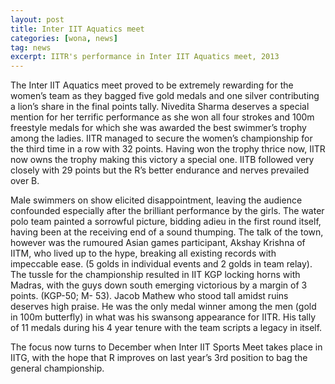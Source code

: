 ```yaml
---
layout: post
title: Inter IIT Aquatics meet
categories: [wona, news]
tag: news
excerpt: IITR's performance in Inter IIT Aquatics meet, 2013
---
```

The Inter IIT Aquatics meet proved to be extremely rewarding for the women’s team as they bagged five gold medals and one silver contributing a lion’s share in the final points tally. Nivedita Sharma deserves a special mention for her terrific performance as she won all four strokes and 100m freestyle medals for which she was awarded the best swimmer’s trophy among the ladies. IITR managed to secure the women’s championship for the third time in a row with 32 points. Having won the trophy thrice now, IITR now owns the trophy  making this victory a special one. IITB followed very closely with 29 points but the R’s better endurance and nerves prevailed over B.

Male swimmers on show elicited disappointment, leaving the audience confounded especially after the brilliant performance by the girls. The water polo team painted a sorrowful picture, bidding adieu in the first round itself, having been at the receiving end of a sound thumping. The talk of the town, however  was  the rumoured Asian games participant, Akshay Krishna of IITM, who lived up to the hype, breaking all existing records with impeccable ease. (5 golds in individual events and 2 golds in team relay). The tussle for the championship resulted in IIT KGP locking horns with Madras, with the guys down south emerging victorious by a margin of 3 points. (KGP-50; M- 53). Jacob Mathew who stood tall amidst ruins deserves high praise. He was the only medal winner among the men (gold in 100m butterfly) in what was his swansong appearance for IITR. His tally of 11 medals during his 4 year tenure with the team scripts a legacy in itself.

The focus now turns to December when Inter IIT Sports Meet takes place in IITG, with the hope that R improves on last year’s 3rd position to bag the general championship.